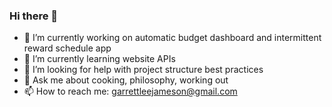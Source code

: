 ### Hi there 👋

- 🔭 I’m currently working on automatic budget dashboard and intermittent reward schedule app
- 🌱 I’m currently learning website APIs
- 🤔 I’m looking for help with project structure best practices
- 💬 Ask me about cooking, philosophy, working out
- 📫 How to reach me: garrettleejameson@gmail.com
